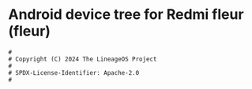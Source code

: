 # Android device tree for Redmi fleur (fleur)

```
#
# Copyright (C) 2024 The LineageOS Project
#
# SPDX-License-Identifier: Apache-2.0
#
```
